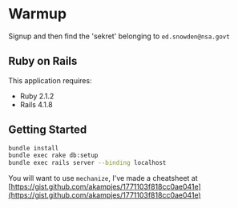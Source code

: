 Warmup
================

Signup and then find the 'sekret' belonging to `ed.snowden@nsa.govt`

Ruby on Rails
-------------

This application requires:

- Ruby 2.1.2
- Rails 4.1.8

Getting Started
---------------

~~~bash
bundle install
bundle exec rake db:setup
bundle exec rails server --binding localhost
~~~

You will want to use `mechanize`, I've made a cheatsheet at
[https://gist.github.com/akampjes/1771103f818cc0ae041e](https://gist.github.com/akampjes/1771103f818cc0ae041e)

